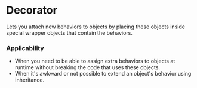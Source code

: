# Decorator

Lets you attach new behaviors to objects by placing these objects inside special wrapper objects that contain the behaviors.

### Applicability
- When you need to be able to assign extra behaviors to objects at runtime without breaking the code that uses these objects.
- When it's awkward or not possible to extend an object's behavior using inheritance.